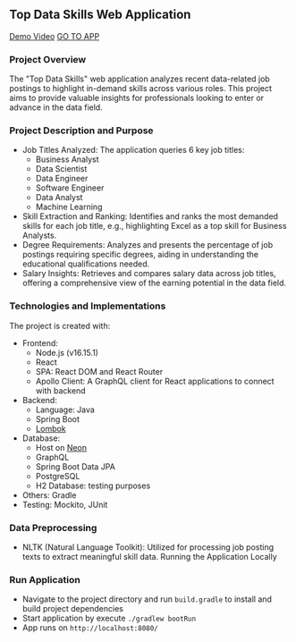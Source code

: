 ## Top Data Skills Web Application
[Demo Video](https://youtu.be/Kf9UUe1z7q4)
[GO TO APP](https://top-data-879e43211a23.herokuapp.com/)

### Project Overview
The "Top Data Skills" web application analyzes recent data-related job postings to highlight in-demand skills across various roles. This project aims to provide valuable insights for professionals looking to enter or advance in the data field.

### Project Description and Purpose
* Job Titles Analyzed: The application queries 6 key job titles:
  - Business Analyst
  - Data Scientist
  - Data Engineer
  - Software Engineer
  - Data Analyst
  - Machine Learning
* Skill Extraction and Ranking: Identifies and ranks the most demanded skills for each job title, e.g., highlighting Excel as a top skill for Business Analysts.
* Degree Requirements: Analyzes and presents the percentage of job postings requiring specific degrees, aiding in understanding the educational qualifications needed.
* Salary Insights: Retrieves and compares salary data across job titles, offering a comprehensive view of the earning potential in the data field.
  
### Technologies and Implementations
The project is created with:
* Frontend:
  - Node.js (v16.15.1)
  - React
  - SPA: React DOM and React Router
  - Apollo Client: A GraphQL client for React applications to connect with backend
* Backend:
  - Language: Java
  - Spring Boot
  - [Lombok](https://projectlombok.org/setup/gradle)
* Database:
  - Host on [Neon](https://neon.tech/)
  - GraphQL
  - Spring Boot Data JPA
  - PostgreSQL
  - H2 Database: testing purposes
* Others: Gradle
* Testing: Mockito, JUnit

### Data Preprocessing
* NLTK (Natural Language Toolkit): Utilized for processing job posting texts to extract meaningful skill data.
Running the Application Locally

### Run Application
* Navigate to the project directory and run ```build.gradle``` to install and build project dependencies
* Start application by execute ```./gradlew bootRun```
* App runs on ```http://localhost:8080/```
